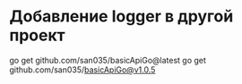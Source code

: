 
# Добавление logger в другой проект
go get github.com/san035/basicApiGo@latest
go get github.com/san035/basicApiGo@v1.0.5
